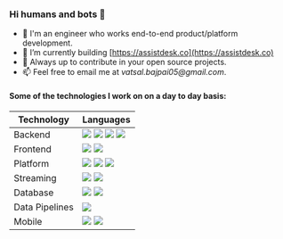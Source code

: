 ### Hi humans and bots 👋

- 🔭 I'm an engineer who works end-to-end product/platform development.
- 🌱 I’m currently building [https://assistdesk.co](https://assistdesk.co)
- 💬 Always up to contribute in your open source projects.
- 📫 Feel free to email me at _vatsal.bajpai05@gmail.com_.

#### Some of the technologies I work on on a day to day basis:

| Technology | Languages                                      |
|------------|------------------------------------------------|
| Backend    | ![](https://img.shields.io/badge/Java-%20-red)  ![](https://img.shields.io/badge/Kotlin-%20-orange)  ![](https://img.shields.io/badge/NodeJS-%20-green)  ![](https://img.shields.io/badge/Python-%20-blue) |
| Frontend |  ![](https://img.shields.io/badge/ReactJS-%20-blue)  ![](https://img.shields.io/badge/Javascript-%20-yellow) |
| Platform | ![](https://img.shields.io/badge/Nginx-%20-green)  ![](https://img.shields.io/badge/Docker-%20-blue)  ![](https://img.shields.io/badge/Kubernetes-%20-blueviolet) |
| Streaming | ![](https://img.shields.io/badge/Apache%20Kafka-%20-red)  ![](https://img.shields.io/badge/Apache%20Spark-%20-orange) |
| Database | ![](https://img.shields.io/badge/PostgresSQL-%20-blue)  ![](https://img.shields.io/badge/DynamoDB-%20-yellow) |
| Data Pipelines | ![](https://img.shields.io/badge/Apache%20Druid-%20-blue)| 
| Mobile | ![](https://img.shields.io/badge/Android-%20-green)  ![](https://img.shields.io/badge/Unity-%20-white)

